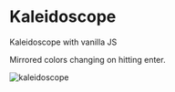# Kaleidoscope
Kaleidoscope with vanilla JS

Mirrored colors changing on hitting enter.


![kaleidoscope](https://user-images.githubusercontent.com/64096389/156986326-8b350d3d-b919-4c7f-afea-c54895c819a1.png)
